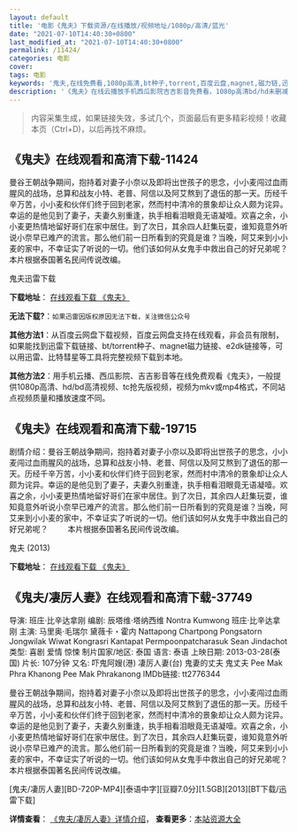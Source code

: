 ```yaml
---
layout: default
title: '电影《鬼夫》下载资源/在线播放/视频地址/1080p/高清/蓝光'
date: "2021-07-10T14:40:30+0800"
last_modified_at: "2021-07-10T14:40:30+0800"
permalink: /11424/
categories: 电影
cover:
tags: 电影
keywords: '鬼夫,在线免费看,1080p高清,bt种子,torrent,百度云盘,magnet,磁力链,迅雷下载资源'
description: '《鬼夫》在线云播放手机西瓜影院吉吉影音免费看，1080p高清bd/hd未删减完整版和tc抢先枪版，mkv/mp4格式，附带bt/torrent种子、magnet/磁力链、百度云盘、网盘资源迅雷下载链接'
---
```


>内容采集生成，如果链接失效，多试几个，页面最后有更多精彩视频！收藏本页（Ctrl+D)，以后再找不麻烦。


## 《鬼夫》在线观看和高清下载-11424

曼谷王朝战争期间，抱持着对妻子小奈以及即将出世孩子的思念，小小麦闯过血雨腥风的战场，总算和战友小特、老普、阿信以及阿艾熬到了退伍的那一天。历经千辛万苦，小小麦和伙伴们终于回到老家，然而村中清冷的景象却让众人颇为诧异。幸运的是他见到了妻子，夫妻久别重逢，执手相看泪眼竟无语凝噎。欢喜之余，小小麦更热情地留好哥们在家中居住。到了次日，其余四人赶集玩耍，谁知竟意外听说小奈早已难产的流言。那么他们前一日所看到的究竟是谁？当晚，阿艾来到小小麦的家中，不幸证实了听说的一切。他们该如何从女鬼手中救出自己的好兄弟呢？　　本片根据泰国著名民间传说改编。


鬼夫迅雷下载

**下载地址**： [在线观看下载 《鬼夫》](https://www.993dy.com//vod-detail-id-35557.html) 


**无法下载?**：`如果迅雷因版权原因无法下载，关注微信公众号 `

**其他方法1**：从百度云网盘下载视频，百度云网盘支持在线观看，非会员有限制，如果能找到迅雷下载链接、bt/torrent种子、magnet磁力链接、e2dk链接等，可以用迅雷、比特彗星等工具将完整视频下载到本地。

**其他方法2**：用手机云播、西瓜影院、吉吉影音等在线免费观看《鬼夫》，一般提供1080p高清、hd/bd高清视频、tc抢先版视频，视频为mkv或mp4格式，不同站点视频质量和播放速度不同。


## 《鬼夫》在线观看和高清下载-19715

剧情介绍：曼谷王朝战争期间，抱持着对妻子小奈以及即将出世孩子的思念，小小麦闯过血雨腥风的战场，总算和战友小特、老普、阿信以及阿艾熬到了退伍的那一天。历经千辛万苦，小小麦和伙伴们终于回到老家，然而村中清冷的景象却让众人颇为诧异。幸运的是他见到了妻子，夫妻久别重逢，执手相看泪眼竟无语凝噎。欢喜之余，小小麦更热情地留好哥们在家中居住。到了次日，其余四人赶集玩耍，谁知竟意外听说小奈早已难产的流言。那么他们前一日所看到的究竟是谁？当晚，阿艾来到小小麦的家中，不幸证实了听说的一切。他们该如何从女鬼手中救出自己的好兄弟呢？  　　本片根据泰国著名民间传说改编。


鬼夫 (2013)

**下载地址**： [在线观看下载 《鬼夫》](https://www.btbtdy.me/btdy/dy2196.html) 


## 《鬼夫/凄厉人妻》在线观看和高清下载-37749

导演: 班庄·比辛达拿刚 编剧: 辰塔维·塔纳西维 Nontra Kumwong 班庄·比辛达拿刚 主演: 马里奥·毛瑞尔 黛薇卡・霍内 Nattapong Chartpong Pongsatorn Jongwilak Wiwat Kongrasri Kantapat Permpoonpatcharasuk Sean Jindachot 类型: 喜剧 爱情 惊悚 制片国家/地区: 泰国 语言: 泰语 上映日期: 2013-03-28(泰国) 片长: 107分钟 又名: 吓鬼阿嫂(港) 凄厉人妻(台) 鬼妻的丈夫 鬼丈夫 Pee Mak Phra Khanong Pee Mak Phrakanong IMDb链接: tt2776344

曼谷王朝战争期间，抱持着对妻子小奈以及即将出世孩子的思念，小小麦闯过血雨腥风的战场，总算和战友小特、老普、阿信以及阿艾熬到了退伍的那一天。历经千辛万苦，小小麦和伙伴们终于回到老家，然而村中清冷的景象却让众人颇为诧异。幸运的是他见到了妻子，夫妻久别重逢，执手相看泪眼竟无语凝噎。欢喜之余，小小麦更热情地留好哥们在家中居住。到了次日，其余四人赶集玩耍，谁知竟意外听说小奈早已难产的流言。那么他们前一日所看到的究竟是谁？当晚，阿艾来到小小麦的家中，不幸证实了听说的一切。他们该如何从女鬼手中救出自己的好兄弟呢？ 本片根据泰国著名民间传说改编。


[鬼夫/凄厉人妻][BD-720P-MP4][泰语中字][豆瓣7.0分][1.5GB][2013][BT下载/迅雷下载]

**详情查看**： [《鬼夫/凄厉人妻》详情介绍](/movie/37749/)， **查看更多**：[本站资源大全](/movie/t/all/)

